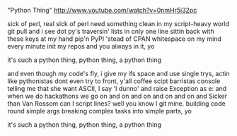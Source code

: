 "Python Thing"
http://www.youtube.com/watch?v=0nmHr5i32pc

sick of perl, real sick of perl
need something clean in my script-heavy world
git pull and i see dot py's
traversin' lists in only one line
sittin back with these keys at my hand
pip'n PyPI 'stead of CPAN
whitespace on my mind every minute
init my repos and you always in it, yo

it's such a python thing,
python thing, a python thing

and even though my code's fly,
i give my ifs space and use single trys,
actin like pythonistas
dont even try to front, y'all coffee scipt barristas
console telling me that she want ASCII,
I say 'I dunno' and raise Exception as e:
and when we do hackathons
we go on and on and on and on and on and
Sicker than Van Rossom
can I script lines?
well you know I git mine.
building code round simple args
breaking complex tasks into simple parts, yo

it's such a python thing,
python thing, a python thing